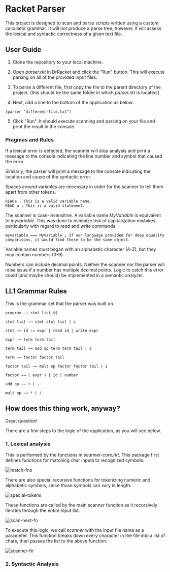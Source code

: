 # Racket Parser

This project is designed to scan and parse scripts written using a custom calculator grammar. It will not produce a parse tree; however, it will assess the lexical and syntactic correctness of a given text file.


## User Guide

1) Clone the repository to your local machine.

2) Open *parser.rkt* in DrRacket and click the "Run" button. This will execute parsing on all of the provided input files.

3) To parse a different file, first copy the file to the parent directory of the project. (this should be the same folder in which *parser.rkt* is located.) 

4) Next, add a line to the bottom of the application as below:

```
(parser "different-file.txt")
```

5) Click "Run". It should execute scanning and parsing on your file and print the result in the console.

### Pragmas and Rules

If a lexical error is detected, the scanner will stop analysis and print a message to the console indicating the line number and symbol that caused the error.

Similarly, the parser will print a message to the console indicating the location and cause of the syntactic error.

Spaces around variables are necessary in order for the scanner to tell them apart from other tokens.

```
READa ; This is a valid variable name.
READ a ; This is a valid statement.
```

The scanner is case-insensitive. A variable name *MyVariable* is equivalent to *myvariable*. This was done to minimize risk of capitalization mistakes, particularly with regard to *read* and *write* commands.

```myvariable === MyVariable ; If our language provided for deep equality comparisons, it would find these to be the same object.```

Variable names must began with an alphabetic character (A-Z), but they may contain numbers (0-9).

Numbers can include decimal points. Neither the scanner nor the parser will raise issue if a number has multiple decimal points. Logic to catch this error could (and maybe should) be implemented in a semantic analyzer.


## LL1 Grammar Rules

This is the grammar set that the parser was built on.

```
program −→ stmt list $$

stmt list −→ stmt stmt list | ε

stmt −→ id := expr | read id | write expr

expr −→ term term tail

term tail −→ add op term term tail | ε

term −→ factor factor tail

factor tail −→ mult op factor factor tail | ε

factor −→ ( expr ) | id | number

add op −→ + | -

mult op −→ * | /
```


## How does this thing work, anyway?

Great question!

There are a few steps to the logic of the application, as you will see below.

### 1. Lexical analysis

This is performed by the functions in *scanner-core.rkt*. This package first defines functions for matching char inputs to recognized symbols:

![match-fns](readme-img/scanner1.png)

There are also special recursive functions for tokenizing numeric and alphabetic symbols, since those symbols can vary in length:

![special-tokens](readme-img/scanner2.png)

These functions are called by the main scanner function as it recursively iterates through the entire input list.

![scan-next-fn](readme-img/scanner3.png)

To execute this logic, we call *scanner* with the input file name as a parameter. This function breaks down every character in the file into a list of chars, then passes the list to the above function:

![scanner-fn](readme-img/scanner0.png)

### 2. Syntactic Analysis
